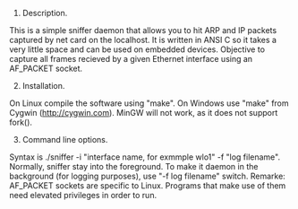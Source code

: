 
1. Description.

This is a simple sniffer daemon that allows you to hit ARP and IP packets captured by net card on the localhost. It is written in ANSI C so it takes a very little space and can be used on embedded devices.
Objective to capture all frames recieved by a given Ethernet interface using an AF_PACKET socket.


2. Installation.

On Linux compile the software using "make". On Windows use "make" from Cygwin (http://cygwin.com). MinGW will not work, as it does not support fork().	


3. Command line options.

Syntax is ./sniffer -i "interface name, for exmmple wlo1" -f "log filename". Normally, sniffer stay into the foreground. To make it daemon in the background (for logging purposes), use "-f log filename" switch.
Remarke: AF_PACKET sockets are specific to Linux. Programs that make use of them need elevated privileges in order to run.




